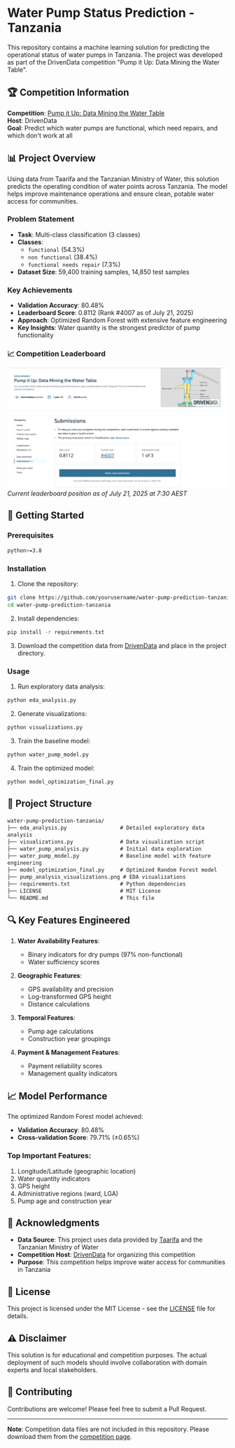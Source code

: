 # Water Pump Status Prediction - Tanzania

This repository contains a machine learning solution for predicting the operational status of water pumps in Tanzania. The project was developed as part of the DrivenData competition "Pump it Up: Data Mining the Water Table".

## 🏆 Competition Information

**Competition**: [Pump it Up: Data Mining the Water Table](https://www.drivendata.org/competitions/7/pump-it-up-data-mining-the-water-table/)  
**Host**: DrivenData  
**Goal**: Predict which water pumps are functional, which need repairs, and which don't work at all

## 📊 Project Overview

Using data from Taarifa and the Tanzanian Ministry of Water, this solution predicts the operating condition of water points across Tanzania. The model helps improve maintenance operations and ensure clean, potable water access for communities.

### Problem Statement
- **Task**: Multi-class classification (3 classes)
- **Classes**: 
  - `functional` (54.3%)
  - `non functional` (38.4%)
  - `functional needs repair` (7.3%)
- **Dataset Size**: 59,400 training samples, 14,850 test samples

### Key Achievements
- **Validation Accuracy**: 80.48%
- **Leaderboard Score**: 0.8112 (Rank #4007 as of July 21, 2025)
- **Approach**: Optimized Random Forest with extensive feature engineering
- **Key Insights**: Water quantity is the strongest predictor of pump functionality

### 📈 Competition Leaderboard
![Leaderboard Position](leaderboard.png)
*Current leaderboard position as of July 21, 2025 at 7:30 AEST*

## 🚀 Getting Started

### Prerequisites
```bash
python>=3.8
```

### Installation
1. Clone the repository:
```bash
git clone https://github.com/yourusername/water-pump-prediction-tanzania.git
cd water-pump-prediction-tanzania
```

2. Install dependencies:
```bash
pip install -r requirements.txt
```

3. Download the competition data from [DrivenData](https://www.drivendata.org/competitions/7/pump-it-up-data-mining-the-water-table/data/) and place in the project directory.

### Usage
1. Run exploratory data analysis:
```bash
python eda_analysis.py
```

2. Generate visualizations:
```bash
python visualizations.py
```

3. Train the baseline model:
```bash
python water_pump_model.py
```

4. Train the optimized model:
```bash
python model_optimization_final.py
```

## 📁 Project Structure
```
water-pump-prediction-tanzania/
├── eda_analysis.py                 # Detailed exploratory data analysis
├── visualizations.py               # Data visualization script
├── water_pump_analysis.py          # Initial data exploration
├── water_pump_model.py             # Baseline model with feature engineering
├── model_optimization_final.py     # Optimized Random Forest model
├── pump_analysis_visualizations.png # EDA visualizations
├── requirements.txt                # Python dependencies
├── LICENSE                         # MIT License
└── README.md                       # This file
```

## 🔍 Key Features Engineered

1. **Water Availability Features**:
   - Binary indicators for dry pumps (97% non-functional)
   - Water sufficiency scores

2. **Geographic Features**:
   - GPS availability and precision
   - Log-transformed GPS height
   - Distance calculations

3. **Temporal Features**:
   - Pump age calculations
   - Construction year groupings

4. **Payment & Management Features**:
   - Payment reliability scores
   - Management quality indicators

## 📈 Model Performance

The optimized Random Forest model achieved:
- **Validation Accuracy**: 80.48%
- **Cross-validation Score**: 79.71% (±0.65%)

### Top Important Features:
1. Longitude/Latitude (geographic location)
2. Water quantity indicators
3. GPS height
4. Administrative regions (ward, LGA)
5. Pump age and construction year

## 🙏 Acknowledgments

- **Data Source**: This project uses data provided by [Taarifa](http://taarifa.org/) and the Tanzanian Ministry of Water
- **Competition Host**: [DrivenData](https://www.drivendata.org/) for organizing this competition
- **Purpose**: This competition helps improve water access for communities in Tanzania

## 📄 License

This project is licensed under the MIT License - see the [LICENSE](LICENSE) file for details.

## ⚠️ Disclaimer

This solution is for educational and competition purposes. The actual deployment of such models should involve collaboration with domain experts and local stakeholders.

## 🤝 Contributing

Contributions are welcome! Please feel free to submit a Pull Request.

---

**Note**: Competition data files are not included in this repository. Please download them from the [competition page](https://www.drivendata.org/competitions/7/pump-it-up-data-mining-the-water-table/data/).
